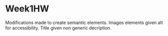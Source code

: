 # Week1HW
Modifications made to create semantic elements.
Images elements given alt for accessibility.
Title given non generic decription.